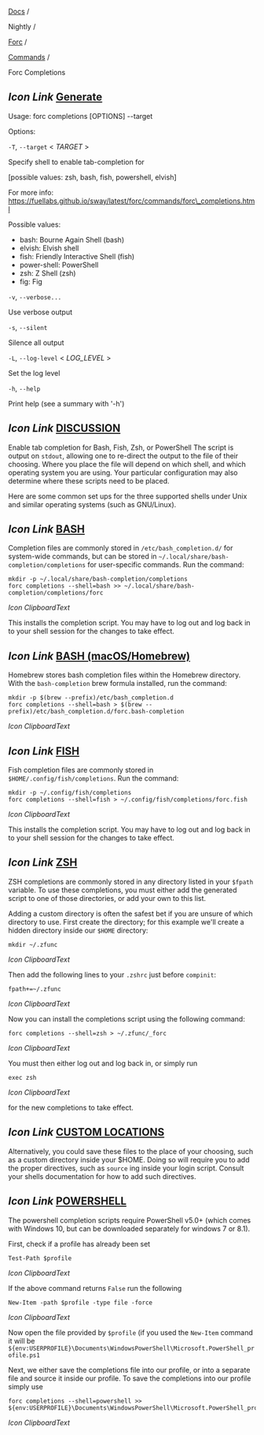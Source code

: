 [Docs](https://docs.fuel.network/) /

Nightly  /

[Forc](https://docs.fuel.network/docs/nightly/forc/) /

[Commands](https://docs.fuel.network/docs/nightly/forc/commands/) /

Forc Completions

## _Icon Link_ [Generate](https://docs.fuel.network/docs/nightly/forc/commands/forc%5fcompletions/\#forc-completions)

Usage: forc completions \[OPTIONS\] --target

Options:

`-T`, `--target` < _TARGET_ \>

Specify shell to enable tab-completion for

\[possible values: zsh, bash, fish, powershell, elvish\]

For more info: https://fuellabs.github.io/sway/latest/forc/commands/forc\_completions.html

Possible values:

- bash: Bourne Again Shell (bash)
- elvish: Elvish shell
- fish: Friendly Interactive Shell (fish)
- power-shell: PowerShell
- zsh: Z Shell (zsh)
- fig: Fig

`-v`, `--verbose...`

Use verbose output

`-s`, `--silent`

Silence all output

`-L`, `--log-level` < _LOG\_LEVEL_ \>

Set the log level

`-h`, `--help`

Print help (see a summary with '-h')

## _Icon Link_ [DISCUSSION](https://docs.fuel.network/docs/nightly/forc/commands/forc%5fcompletions/\#forc-completions)

Enable tab completion for Bash, Fish, Zsh, or PowerShell The script is output on `stdout`, allowing one to re-direct the output to the file of their choosing. Where you place the file will depend on which shell, and which operating system you are using. Your particular configuration may also determine where these scripts need to be placed.

Here are some common set ups for the three supported shells under Unix and similar operating systems (such as GNU/Linux).

## _Icon Link_ [BASH](https://docs.fuel.network/docs/nightly/forc/commands/forc%5fcompletions/\#forc-completions)

Completion files are commonly stored in `/etc/bash_completion.d/` for system-wide commands, but can be stored in `~/.local/share/bash-completion/completions` for user-specific commands. Run the command:

```fuel_Box fuel_Box-idXKMmm-css
mkdir -p ~/.local/share/bash-completion/completions
forc completions --shell=bash >> ~/.local/share/bash-completion/completions/forc

```

_Icon ClipboardText_

This installs the completion script. You may have to log out and log back in to your shell session for the changes to take effect.

## _Icon Link_ [BASH (macOS/Homebrew)](https://docs.fuel.network/docs/nightly/forc/commands/forc%5fcompletions/\#forc-completions)

Homebrew stores bash completion files within the Homebrew directory. With the `bash-completion` brew formula installed, run the command:

```fuel_Box fuel_Box-idXKMmm-css
mkdir -p $(brew --prefix)/etc/bash_completion.d
forc completions --shell=bash > $(brew --prefix)/etc/bash_completion.d/forc.bash-completion

```

_Icon ClipboardText_

## _Icon Link_ [FISH](https://docs.fuel.network/docs/nightly/forc/commands/forc%5fcompletions/\#forc-completions)

Fish completion files are commonly stored in `$HOME/.config/fish/completions`. Run the command:

```fuel_Box fuel_Box-idXKMmm-css
mkdir -p ~/.config/fish/completions
forc completions --shell=fish > ~/.config/fish/completions/forc.fish

```

_Icon ClipboardText_

This installs the completion script. You may have to log out and log back in to your shell session for the changes to take effect.

## _Icon Link_ [ZSH](https://docs.fuel.network/docs/nightly/forc/commands/forc%5fcompletions/\#forc-completions)

ZSH completions are commonly stored in any directory listed in your `$fpath` variable. To use these completions, you must either add the generated script to one of those directories, or add your own to this list.

Adding a custom directory is often the safest bet if you are unsure of which directory to use. First create the directory; for this example we'll create a hidden directory inside our `$HOME` directory:

```fuel_Box fuel_Box-idXKMmm-css
mkdir ~/.zfunc

```

_Icon ClipboardText_

Then add the following lines to your `.zshrc` just before `compinit`:

```fuel_Box fuel_Box-idXKMmm-css
fpath+=~/.zfunc

```

_Icon ClipboardText_

Now you can install the completions script using the following command:

```fuel_Box fuel_Box-idXKMmm-css
forc completions --shell=zsh > ~/.zfunc/_forc

```

_Icon ClipboardText_

You must then either log out and log back in, or simply run

```fuel_Box fuel_Box-idXKMmm-css
exec zsh

```

_Icon ClipboardText_

for the new completions to take effect.

## _Icon Link_ [CUSTOM LOCATIONS](https://docs.fuel.network/docs/nightly/forc/commands/forc%5fcompletions/\#forc-completions)

Alternatively, you could save these files to the place of your choosing, such as a custom directory inside your $HOME. Doing so will require you to add the proper directives, such as `source` ing inside your login script. Consult your shells documentation for how to add such directives.

## _Icon Link_ [POWERSHELL](https://docs.fuel.network/docs/nightly/forc/commands/forc%5fcompletions/\#forc-completions)

The powershell completion scripts require PowerShell v5.0+ (which comes with Windows 10, but can be downloaded separately for windows 7 or 8.1).

First, check if a profile has already been set

```fuel_Box fuel_Box-idXKMmm-css
Test-Path $profile

```

_Icon ClipboardText_

If the above command returns `False` run the following

```fuel_Box fuel_Box-idXKMmm-css
New-Item -path $profile -type file -force

```

_Icon ClipboardText_

Now open the file provided by `$profile` (if you used the `New-Item` command it will be `${env:USERPROFILE}\Documents\WindowsPowerShell\Microsoft.PowerShell_profile.ps1`

Next, we either save the completions file into our profile, or into a separate file and source it inside our profile. To save the completions into our profile simply use

```fuel_Box fuel_Box-idXKMmm-css
forc completions --shell=powershell >> ${env:USERPROFILE}\Documents\WindowsPowerShell\Microsoft.PowerShell_profile.ps1

```

_Icon ClipboardText_